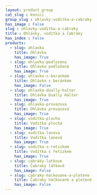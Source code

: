 ```yaml
---
layout: product_group
cat_slug : konici
group_slug : ohlavky-voditka-a-cabraky
has_image : False
slug : ohlavky-voditka-a-cabraky
title : Ohlávky, vodítka a čabraky
has_index : False
products:
  - slug: ohlavka
    title: Ohlávka
    has_image: True
  - slug: ohlavka-podlozena
    title: Ohlávka podložená
    has_image: True
  - slug: ohlavka-s-berankem
    title: Ohlávka s beránkem
    has_image: False
  - slug: ohlavka-dually-halter
    title: Ohlávka Dually Halter
    has_image: True
  - slug: ohlavka-provazova
    title: Ohlávka provazová
    has_image: True
  - slug: voditka-plocha
    title: Vodítka plochá
    has_image: True
  - slug: voditka-lanova
    title: Vodítka lanová
    has_image: True
  - slug: voditka-s-retizkem
    title: Vodítka s řetízkem
    has_image: True
  - slug: cabraky-latkove
    title: Čabraky látkové
    has_image: False
  - slug: cabraky-hackovane-a-pletene
    title: Čabraky háčkované a pletené
    has_image: False
---
```


